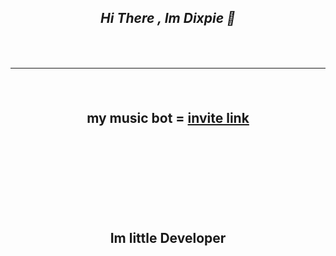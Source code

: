 <div align="center">
<h2><a class="anchor" aria-hidden="true"></svg></a><em>Hi There , Im Dixpie 👋 </em> </p>
 <br>
 <hr>
 <br>
 <p> my music bot  = <a aria-hidden="true" href= "https://discord.com/api/oauth2/authorize?client_id=810888125756211211&permissions=3148800&scope=bot&permissions=70282305&scope=bot" target= "_blank"> invite link </a></p> </em>
<br>
<br>
<br>
<br>
<br>
<p> Im little Developer </p>
      
